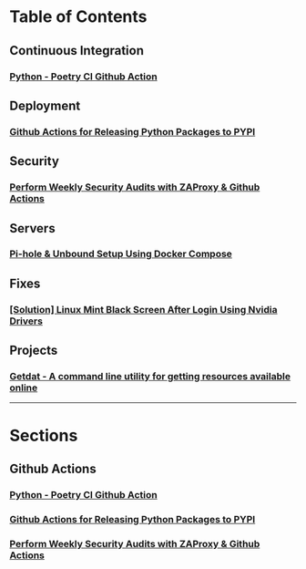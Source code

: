 # Table of Contents

## Continuous Integration

### [Python - Poetry CI Github Action](poetry_ci.md)

## Deployment

### [Github Actions for Releasing Python Packages to PYPI](pypi_releases.md)

## Security

### [Perform Weekly Security Audits with ZAProxy & Github Actions](zap-full-scan.md)

## Servers

### [Pi-hole & Unbound Setup Using Docker Compose](pihole.md)

## Fixes

### [[Solution] Linux Mint Black Screen After Login Using Nvidia Drivers](linux-mint-nvidia-black-screen.md)

## Projects

### [Getdat - A command line utility for getting resources available online](https://getdat.chrisdixononcode.dev)

---

# Sections

## Github Actions

### [Python - Poetry CI Github Action](poetry_ci.md)

### [Github Actions for Releasing Python Packages to PYPI](pypi_releases.md)

### [Perform Weekly Security Audits with ZAProxy & Github Actions](zap-full-scan.md)





